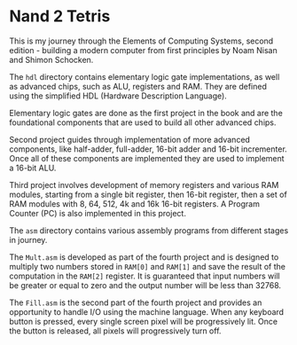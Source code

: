 # Nand 2 Tetris
This is my journey through the Elements of Computing Systems, second edition -
building a modern computer from first principles by Noam Nisan and Shimon
Schocken.

The `hdl` directory contains elementary logic gate implementations, as well as
advanced chips, such as ALU, registers and RAM. They are defined using the
simplified HDL (Hardware Description Language).

Elementary logic gates are done as the first project in the book and are the
foundational components that are used to build all other advanced chips.

Second project guides through implementation of more advanced components, like
half-adder, full-adder, 16-bit adder and 16-bit incrementer. Once all of these
components are implemented they are used to implement a 16-bit ALU.

Third project involves development of memory registers and various RAM modules,
starting from a single bit register, then 16-bit register, then a set of RAM
modules with 8, 64, 512, 4k and 16k 16-bit registers. A Program Counter (PC) is
also implemented in this project.

The `asm` directory contains various assembly programs from different stages in
journey.

The `Mult.asm` is developed as part of the fourth project and is designed to
multiply two numbers stored in `RAM[0]` and `RAM[1]` and save the result of the
computation in the `RAM[2]` register. It is guaranteed that input numbers will
be greater or equal to zero and the output number will be less than 32768.

The `Fill.asm` is the second part of the fourth project and provides an
opportunity to handle I/O using the machine language. When any keyboard button
is pressed, every single screen pixel will be progressively lit. Once the button
is released, all pixels will progressively turn off.
